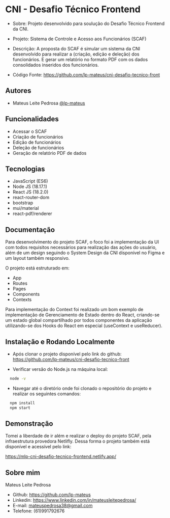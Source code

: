 # CNI - Desafio Técnico Frontend

- Sobre: Projeto desenvolvido para soulução do Desafio Técnico Frontend da CNI.

- Projeto: Sistema de Controle e Acesso aos Funcionários (SCAF)

- Descrição: A proposta do SCAF é simular um sistema da CNI desenvolvido para realizar a (criação, edição e deleção) dos funcionários. E gerar um relatório no formato PDF com os dados consolidados inseridos dos funcionários.

- Código Fonte: https://github.com/lp-mateus/cni-desafio-tecnico-front

## Autores

- Mateus Leite Pedrosa [@lp-mateus](https://github.com/lp-mateus)

## Funcionalidades

- Acessar o SCAF
- Criação de funcionários
- Edição de funcionários
- Deleção de funcionários
- Geração de relatório PDF de dados

## Tecnologias

- JavaScript (ES6)
- Node JS (18.17.1)
- React JS (18.2.0)
- react-router-dom
- bootstrap
- mui/material
- react-pdf/renderer

## Documentação

Para desenvolvimento do projeto SCAF, o foco foi a implementação da UI com todos requisitos necessários para realização das ações do usuário, além de um design seguindo o System Design da CNI disponível no Figma e um layout também responsivo.

O projeto está estruturado em:

- App
- Routes
- Pages
- Components
- Contexts

Para implementação do Context foi realizado um bom exemplo de implementação de Gerenciamento de Estado dentro do React, criando-se um estado global compartilhado por todos componentes da aplicação utilizando-se dos Hooks do React em especial (useContext e useReducer).

## Instalação e Rodando Localmente

- Após clonar o projeto disponível pelo link do github:
  https://github.com/lp-mateus/cni-desafio-tecnico-front

- Verificar versão do Node.js na máquina local:

```bash
  node -v
```

- Navegar até o diretório onde foi clonado o repositório do projeto e realizar os seguintes comandos:

```bash
  npm install
  npm start
```

## Demonstração

Tomei a liberdade de ir além e realizar o deploy do projeto SCAF, pela infraestrutura provedora Netlifly. Dessa forma o projeto também está disponível e acessível pelo link:

https://mlp-cni-desafio-tecnico-frontend.netlify.app/

## Sobre mim

Mateus Leite Pedrosa

- Github: https://github.com/lp-mateus
- Linkedin: https://www.linkedin.com/in/mateusleitepedrosa/
- E-mail: mateuspedrosa38@gmail.com
- Telefone: (61)991792676
